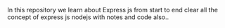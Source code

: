 In this repository we learn about Express js from start to end
clear all the concept of express js nodejs 
with notes and code also..
